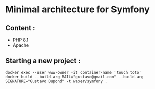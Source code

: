 # Minimal architecture for Symfony

## Content : 

* PHP 8.1
* Apache

## Starting a new project :

```shell
docker exec --user www-owner -it container-name 'touch toto'
docker build --build-arg MAIL="gustavo@gmail.com" --build-arg SIGNATURE="Gustavo Dupond" -t waxer/symfony .
```
